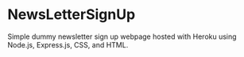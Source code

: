 # NewsLetterSignUp
Simple dummy newsletter sign up webpage hosted with Heroku using Node.js, Express.js, CSS, and HTML.
